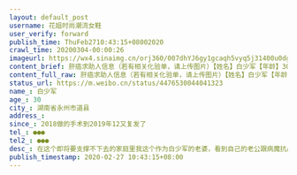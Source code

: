 ```yaml
---
layout: default_post
username: 花姐时尚潮流女鞋
user_verify: forward
publish_time: ThuFeb2710:43:15+08002020
crawl_time: 20200304-00:00:26
imageurl: https://wx4.sinaimg.cn/orj360/007dhYJ6gy1gcaqh5vyq5j31400u0dgy.jpg,https://wx4.sinaimg.cn/orj360/007dhYJ6gy1gcaqh7no2vj31400u0myi.jpg
content_brief: 肝癌求助人信息（若有相关化验单，请上传图片）【姓名】白少军【年龄】30【所在城市】湖南省永州市道县【】祥霖铺镇【患病时间】2018做的手术到2019年12又复发了【联系方式】●●●【其他紧急联系人】●●●【病情描述】在这个即将要支撑不下去的家庭里我这个作为白少军的老婆，看到 ...全文
content_full_raw: 肝癌求助人信息（若有相关化验单，请上传图片）【姓名】白少军【年龄】30【所在城市】湖南省永州市道县【】祥霖铺镇【患病时间】2018做的手术到2019年12又复发了【联系方式】●●●【其他紧急联系人】●●●【病情描述】在这个即将要支撑不下去的家庭里我这个作为白少军的老婆，看到自己的老公跟病魔抗战了差不多要两年了，我以为这个坎我们将要熬过去了，没想到在去年的12-18号去复查医生说他又犯了，这时该怎么办在2018年里，在湘雅二医院，给他做手术花光了家里所有的积蓄现在没钱，他说不治了，家里还有三个小孩要读书，老的又老了，家里亲戚朋友又少借不到钱，我这个做老婆的没办法只能在微博上给他试试，让那些好心人士帮帮我们这个小家庭，帮帮我老公，在此感谢大家！永州·道县
status_url: https://m.weibo.cn/status/4476530044041323
name_: 白少军
age_: 30
city_: 湖南省永州市道县
address_: 
since_: 2018做的手术到2019年12又复发了
tel_: ●●●
tel2_: ●●●
desc_: 在这个即将要支撑不下去的家庭里我这个作为白少军的老婆，看到自己的老公跟病魔抗战了差不多要两年了，我以为这个坎我们将要熬过去了，没想到在去年的12-18号去复查医生说他又犯了，这时该怎么办在2018年里，在湘雅二医院，给他做手术花光了家里所有的积蓄现在没钱，他说不治了，家里还有三个小孩要读书，老的又老了，家里亲戚朋友又少借不到钱，我这个做老婆的没办法只能在微博上给他试试，让那些好心人士帮帮我们这个小家庭，帮帮我老公，在此感谢大家！永州·道县
publish_timestamp: 2020-02-27 10:43:15+08:00
---
```

